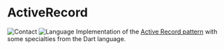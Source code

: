 ActiveRecord
============
![Contact](http://img.shields.io/badge/contact-adracus%40gmail.com-blue.svg?style=flat)
![Language](http://img.shields.io/badge/lang-Dart-green.svg?style=flat)
Implementation of the [Active Record pattern](http://en.wikipedia.org/wiki/Active_record_pattern) with some specialties from the Dart language.
